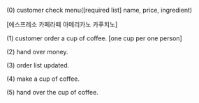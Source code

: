 

(0) customer check menu([required list] name, price, ingredient)

[에스프레소 카페라떼 아메리카노 카푸치노]

(1) customer order a cup of coffee. [one cup per one person]

(2) hand over money.

(3) order list updated.

(4) make a cup of coffee.

(5) hand over the cup of coffee.
